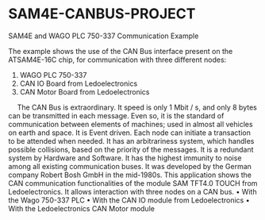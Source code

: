 # SAM4E-CANBUS-PROJECT
SAM4E and WAGO PLC 750-337 Communication Example

The example shows the use of the CAN Bus interface present on the ATSAM4E-16C chip, for communication with three different nodes:
1.	WAGO PLC 750-337
2.	CAN IO Board from Ledoelectronics
3.	CAN Motor Board from Ledoelectronics



 
The CAN Bus is extraordinary. It speed is only 1 Mbit / s, and only 8 bytes can be transmitted in each message. Even so, it is the standard of communication between elements of machines; used in almost all vehicles on earth and space.
It is Event driven. Each node can initiate a transaction to be attended when needed. It has an arbitrariness system, which handles possible collisions, based on the priority of the messages.
It is a redundant system by Hardware and Software. It has the highest immunity to noise among all existing communication buses.
It was developed by the German company Robert Bosh GmbH in the mid-1980s.
This application shows the CAN communication functionalities of the module
SAM TFT4.0 TOUCH from Ledoelectronics. It allows interaction with three nodes on a CAN bus.
• With the Wago 750-337 PLC
• With the CAN IO module from Ledoelectronics
• With the Ledoelectronics CAN Motor module

